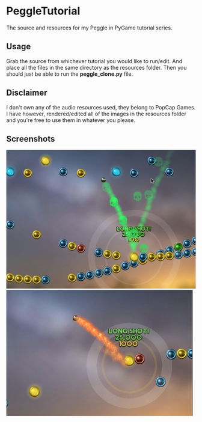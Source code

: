 # PeggleTutorial
The source and resources for my Peggle in PyGame tutorial series.
## Usage
Grab the source from whichever tutorial you would like to run/edit. And place all the files in the same directory as the resources folder. Then you should just be able to run the **peggle_clone.py** file.
## Disclaimer
I don't own any of the audio resources used, they belong to PopCap Games. I have however, rendered/edited all of the images in the resources folder and you're free to use them in whatever you please.
## Screenshots
![Screenshot 1](resources/images/screenshots/screenshot2.png)
![Screenshot 2](resources/images/screenshots/screenshot3.png)
